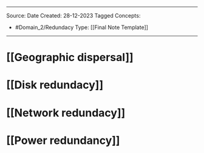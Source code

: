 - - -
Source:
Date Created:  28-12-2023
Tagged Concepts:
- #Domain_2/Redundacy 
Type: [[Final Note Template]]
- - - 


# [[Geographic dispersal]]
# [[Disk redundacy]]
# [[Network redundacy]]
# [[Power redundancy]]